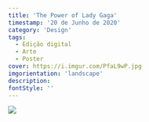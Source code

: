 ```yaml
---
title: 'The Power of Lady Gaga'
timestamp: '20 de Junho de 2020'
category: 'Design'
tags:
  - Edição digital
  - Arte
  - Poster
cover: https://i.imgur.com/PfaL9wP.jpg
imgorientation: 'landscape'
description:
fontStyle: ''
---
```


<img src="https://i.imgur.com/PfaL9wP.jpg" class="img-fluid mx-auto d-block">
